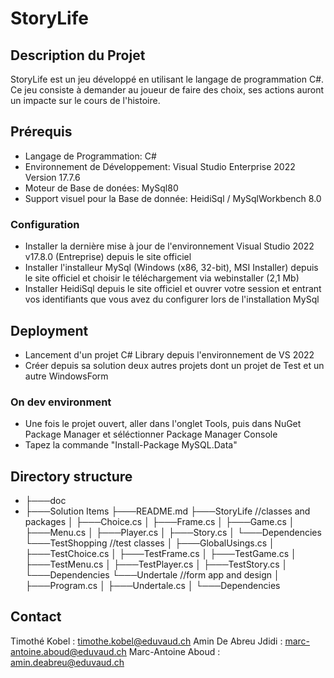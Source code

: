 ﻿# StoryLife

## Description du Projet
StoryLife est un jeu développé en utilisant le langage de programmation C#. Ce jeu consiste à demander au joueur de faire des choix, ses actions auront un impacte sur le cours de l'histoire.

## Prérequis

- Langage de Programmation: C#
- Environnement de Développement: Visual Studio Enterprise 2022 Version 17.7.6
- Moteur de Base de donées: MySql80
- Support visuel pour la Base de donnée: HeidiSql / MySqlWorkbench 8.0

### Configuration

- Installer la dernière mise à jour de l'environnement Visual Studio 2022 v17.8.0 (Entreprise) depuis le site officiel
- Installer l'installeur MySql (Windows (x86, 32-bit), MSI Installer) depuis le site officiel et choisir le téléchargement via webinstaller (2,1 Mb)
- Installer HeidiSql depuis le site officiel et ouvrer votre session et entrant vos identifiants que vous avez du configurer lors de l'installation MySql

## Deployment

- Lancement d'un projet C# Library depuis l'environnement de VS 2022
- Créer depuis sa solution deux autres projets dont un projet de Test et un autre WindowsForm

### On dev environment

- Une fois le projet ouvert, aller dans l'onglet Tools, puis dans NuGet Package Manager et séléctionner Package Manager Console
- Tapez la commande "Install-Package MySQL.Data"

## Directory structure

* ├───doc
* ├───Solution Items
      ├───README.md
├───StoryLife                                       //classes and packages
│   ├───Choice.cs
│   ├───Frame.cs
│   ├───Game.cs
│   ├───Menu.cs
│   ├───Player.cs
│   ├───Story.cs
│       └───Dependencies
└───TestShopping                                    //test classes
│   ├───GlobalUsings.cs
│   ├───TestChoice.cs
│   ├───TestFrame.cs
│   ├───TestGame.cs
│   ├───TestMenu.cs
│   ├───TestPlayer.cs
│   ├───TestStory.cs
│       └───Dependencies
└───Undertale                                      //form app and design
│   ├───Program.cs
│   ├───Undertale.cs
│       └───Dependencies

## Contact

Timothé Kobel           : timothe.kobel@eduvaud.ch
Amin De Abreu Jdidi     : marc-antoine.aboud@eduvaud.ch
Marc-Antoine Aboud      : amin.deabreu@eduvaud.ch
